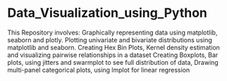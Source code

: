 # Data_Visualization_using_Python
This Repository involves:  Graphically representing data using matplotlib, seaborn and plotly.
Plotting univariate and bivariate distributions using matplotlib and seaborn. 
Creating Hex Bin Plots, Kernel density estimation and visualizing pairwise relationships in a dataset 
Creating Boxplots, Bar plots, using jitters and swarmplot to see full distribution of data, Drawing multi-panel categorical plots, using lmplot for linear regression 
